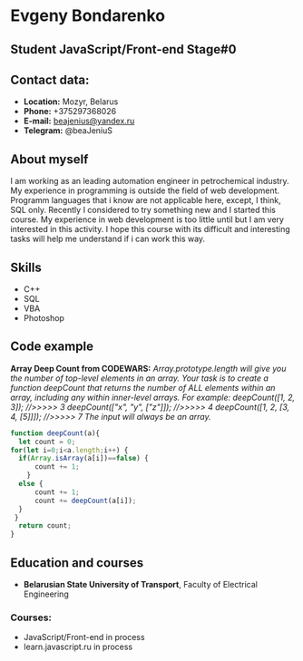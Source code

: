 # Evgeny Bondarenko

## Student JavaScript/Front-end Stage#0

## Contact data:
* **Location:** Mozyr, Belarus
* **Phone:** +375297368026
* **E-mail:** beajenius@yandex.ru
* **Telegram:** @beaJeniuS

## About myself
I am working as an leading automation engineer in petrochemical industry. 
My experience in programming is outside the field of web development. Programm
languages that i know are not applicable here, except, I think, SQL only. Recently I 
considered to try something new and I started this course. My experience in web 
development is too little until but I am very interested in this activity. I hope this 
course with its difficult and interesting tasks will help me understand if i can work this way.

## Skills
* C++
* SQL
* VBA
* Photoshop

## Code example
**Array Deep Count from CODEWARS:**
*Array.prototype.length will give you the number of top-level elements in an array.
Your task is to create a function deepCount that returns the number of ALL elements 
within an array, including any within inner-level arrays.
For example:  deepCount([1, 2, 3]); //>>>>> 3
              deepCount(["x", "y", ["z"]]); //>>>>> 4
              deepCount([1, 2, [3, 4, [5]]]); //>>>>> 7
The input will always be an array.*

```javascript
function deepCount(a){
  let count = 0;
for(let i=0;i<a.length;i++) {
  if(Array.isArray(a[i])==false) {
      count += 1;
    }
  else {
      count += 1;
      count += deepCount(a[i]);
  }
 }
  return count;
}
```
## Education and courses
* **Belarusian State University of Transport**, Faculty of Electrical Engineering
### **Courses:**
* JavaScript/Front-end in process
* learn.javascript.ru in process
